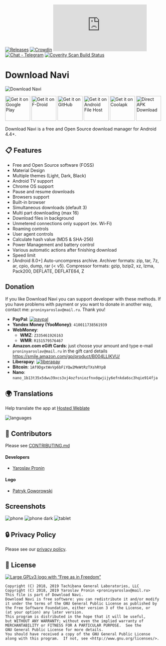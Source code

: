 [![Releases](https://img.shields.io/github/downloads/TachibanaGeneralLaboratories/download-navi/total.svg)](https://github.com/TachibanaGeneralLaboratories/download-navi/releases)
[![Crowdin](https://d322cqt584bo4o.cloudfront.net/download-navi/localized.svg)](https://crowdin.com/project/download-navi)
[![Matrix Room](https://img.shields.io/matrix/download-navi:matrix.org?label=Matrix%20Room)](https://matrix.to/#download-navi:matrix.org)
[![Chat - Telegram](https://img.shields.io/badge/chat-Telegram-blue.svg)](https://t.me/DownloadNavi)
[<img alt="Coverity Scan Build Status" src="https://scan.coverity.com/projects/20752/badge.svg">](https://scan.coverity.com/projects/download-navi)

Download Navi
=====================

![Download Navi](fastlane/metadata/android/en-US/images/featureGraphic.png)

[<img alt="Get it on Google Play" height="80" src="https://tachibanagenerallaboratories.github.io/images/badges/Google%20Play/google-play-badge.png">](https://play.google.com/store/apps/details?id=com.tachibana.downloader)
[<img alt="Get it on F-Droid" height="80" src="https://tachibanagenerallaboratories.github.io/images/badges/F-Droid/get-it-on.png">](https://f-droid.org/en/packages/com.tachibana.downloader/)
[<img alt="Get it on GitHub" height="80" src="https://tachibanagenerallaboratories.github.io/images/badges/GitHub/get-it-on-github.png">](https://github.com/TachibanaGeneralLaboratories/download-navi/releases)
[<img alt="Get it on Android File Host" height="80" src="https://tachibanagenerallaboratories.github.io/images/badges/Android%20File%20Host/android-file-host-badge.png">](https://www.androidfilehost.com/?w=files&flid=292947)
[<img alt="Get it on Coolapk" height="80" src="https://tachibanagenerallaboratories.github.io/images/badges/Coolapk/coolapk.png">](https://coolapk.com/apk/com.tachibana.downloader)
[<img alt="Direct APK Download" height="80" src="https://tachibanagenerallaboratories.github.io/images/badges/Direct%20Download/direct-apk-download.png">](https://proninyaroslav.ru/ftp/download_navi/)

Download Navi is a free and Open Source download manager for Android 4.4+.

## 📋 Features

 - Free and Open Source software (FOSS)
 - Material Design
 - Multiple themes (Light, Dark, Black)
 - Android TV support
 - Chrome OS support
 - Pause and resume downloads
 - Browsers support
 - Built-in browser
 - Simultaneous downloads (default 3)
 - Multi part downloading (max 16)
 - Download files in background
 - Unmetered connections only support (ex. Wi-Fi)
 - Roaming controls
 - User agent controls
 - Calculate hash value (MD5 & SHA-256)
 - Power Management and battery control
 - Various automatic actions after finishing download
 - Speed limit
 - [Android 8.0+] Auto-uncompress archive. Archiver formats: zip, tar, 7z, ar, cpio, dump, rar (< v5). Compressor formats: gzip, bzip2, xz, lzma, Pack200, DEFLATE, DEFLATE64, Z

## Donation

If you like Download Navi you can support developer with these methods. If you have problems with payment or you want to donate in another way, contact me: `proninyaroslav@mail.ru`. Thank you!

 - **PayPal**: [![paypal](https://www.paypalobjects.com/en_US/i/btn/btn_donateCC_LG.gif)](https://www.paypal.com/cgi-bin/webscr?cmd=_s-xclick&hosted_button_id=G62LXDZPCPFEU)
 - **Yandex Money (YooMoney)**: `410011738561939`
 - **WebMoney**:
     - **WMZ**: `Z335461926163`
     - **WMR**: `R151579576467`
 - **Amazon.com eGift Cards**: just choose your amount and type e-mail `proninyaroslav@mail.ru`
in the gift card details https://smile.amazon.com/gp/product/B004LLIKVU/
 - **Liberapay**: [![liberapay](https://liberapay.com/assets/widgets/donate.svg)](https://liberapay.com/proninyaroslav/donate)
 - **Bitcoin**: `1Af9DgxtWvVp6bFiYQw2MeWtRzTXshRYpB`
 - **Nano**: `nano_1b13t35x5dwu39xcs3xj4ozfsniozfnxdqwjijy6efnkda6sc3hqie914fja`

## 🌍 Translations

Help translate the app at [Hosted Weblate](https://hosted.weblate.org/engage/download-navi/)

![languages](https://hosted.weblate.org/widgets/download-navi/-/multi-auto.svg)

## 🎉 Contributors

Please see [CONTRIBUTING.md](CONTRIBUTING.md)

#### Developers

* [Yaroslav Pronin](https://github.com/proninyaroslav)

#### Logo

* [Patryk Goworowski](https://github.com/Gowsky)

## Screenshots

![phone](/art/screenshots/phone.png) ![phone dark](/art/screenshots/phone_dark.png) ![tablet](/art/screenshots/tablet.png)

## 🔒 Privacy Policy

Please see our [privacy policy](PRIVACY.md).

## 📄 License

[![Large GPLv3 logo with “Free as in Freedom”](https://www.gnu.org/graphics/gplv3-with-text-136x68.png)](http://www.gnu.org/licenses/gpl-3.0.en.html)

    Copyright (C) 2018, 2019 Tachibana General Laboratories, LLC
    Copyright (C) 2018, 2019 Yaroslav Pronin <proninyaroslav@mail.ru>
    This file is part of Download Navi.
    Download Navi is free software: you can redistribute it and/or modify
    it under the terms of the GNU General Public License as published by
    the Free Software Foundation, either version 3 of the License, or
    (at your option) any later version.
    This program is distributed in the hope that it will be useful,
    but WITHOUT ANY WARRANTY; without even the implied warranty of
    MERCHANTABILITY or FITNESS FOR A PARTICULAR PURPOSE.  See the
    GNU General Public License for more details.
    You should have received a copy of the GNU General Public License
    along with this program.  If not, see <http://www.gnu.org/licenses/>.
